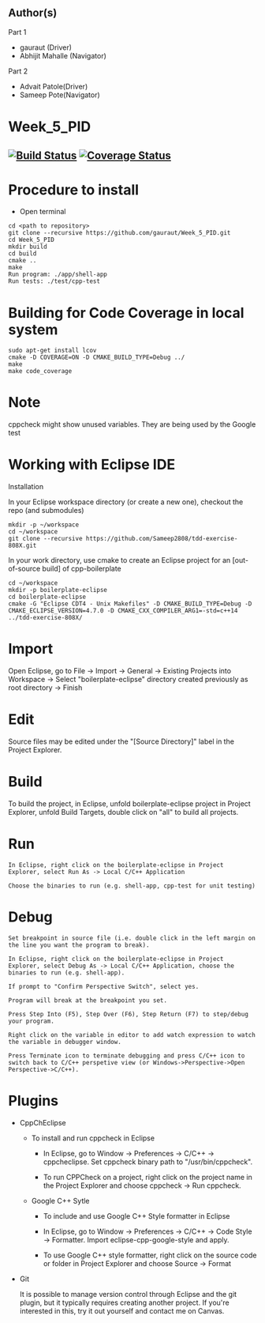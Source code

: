 ## Author(s)
Part 1
- gauraut (Driver)
- Abhijit Mahalle (Navigator)

Part 2
- Advait Patole(Driver)
- Sameep Pote(Navigator)

# Week_5_PID
[![Build Status](https://app.travis-ci.com/gauraut/Week_5_PID.svg?branch=master)](https://app.travis-ci.com/gauraut/Week_5_PID)
[![Coverage Status](https://coveralls.io/repos/github/gauraut/Week_5_PID/badge.svg?branch=master)](https://coveralls.io/github/gauraut/Week_5_PID?branch=master)
---
# Procedure to install
- Open terminal
```
cd <path to repository>
git clone --recursive https://github.com/gauraut/Week_5_PID.git
cd Week_5_PID
mkdir build
cd build
cmake ..
make
Run program: ./app/shell-app
Run tests: ./test/cpp-test
```
# Building for Code Coverage in local system
```
sudo apt-get install lcov
cmake -D COVERAGE=ON -D CMAKE_BUILD_TYPE=Debug ../
make
make code_coverage
```

# Note
cppcheck might show unused variables. They are being used by the Google test

# Working with Eclipse IDE

Installation

In your Eclipse workspace directory (or create a new one), checkout the repo (and submodules)

```
mkdir -p ~/workspace
cd ~/workspace
git clone --recursive https://github.com/Sameep2808/tdd-exercise-808X.git
```
In your work directory, use cmake to create an Eclipse project for an [out-of-source build] of cpp-boilerplate

```
cd ~/workspace
mkdir -p boilerplate-eclipse
cd boilerplate-eclipse
cmake -G "Eclipse CDT4 - Unix Makefiles" -D CMAKE_BUILD_TYPE=Debug -D CMAKE_ECLIPSE_VERSION=4.7.0 -D CMAKE_CXX_COMPILER_ARG1=-std=c++14 ../tdd-exercise-808X/
```
# Import

Open Eclipse, go to File -> Import -> General -> Existing Projects into Workspace -> Select "boilerplate-eclipse" directory created previously as root directory -> Finish
# Edit

Source files may be edited under the "[Source Directory]" label in the Project Explorer.
# Build

To build the project, in Eclipse, unfold boilerplate-eclipse project in Project Explorer, unfold Build Targets, double click on "all" to build all projects.
# Run

    In Eclipse, right click on the boilerplate-eclipse in Project Explorer, select Run As -> Local C/C++ Application

    Choose the binaries to run (e.g. shell-app, cpp-test for unit testing)

# Debug

    Set breakpoint in source file (i.e. double click in the left margin on the line you want the program to break).

    In Eclipse, right click on the boilerplate-eclipse in Project Explorer, select Debug As -> Local C/C++ Application, choose the binaries to run (e.g. shell-app).

    If prompt to "Confirm Perspective Switch", select yes.

    Program will break at the breakpoint you set.

    Press Step Into (F5), Step Over (F6), Step Return (F7) to step/debug your program.

    Right click on the variable in editor to add watch expression to watch the variable in debugger window.

    Press Terminate icon to terminate debugging and press C/C++ icon to switch back to C/C++ perspetive view (or Windows->Perspective->Open Perspective->C/C++).

# Plugins

- CppChEclipse

   - To install and run cppcheck in Eclipse

      -  In Eclipse, go to Window -> Preferences -> C/C++ -> cppcheclipse. Set cppcheck binary path to "/usr/bin/cppcheck".

      - To run CPPCheck on a project, right click on the project name in the Project Explorer and choose cppcheck -> Run cppcheck.

   - Google C++ Sytle

      - To include and use Google C++ Style formatter in Eclipse

      -  In Eclipse, go to Window -> Preferences -> C/C++ -> Code Style -> Formatter. Import eclipse-cpp-google-style and apply.

      -  To use Google C++ style formatter, right click on the source code or folder in Project Explorer and choose Source -> Format

- Git

    It is possible to manage version control through Eclipse and the git plugin, but it typically requires creating another project. If you're interested in this, try it out yourself and contact me on Canvas.

